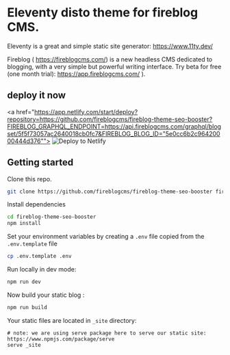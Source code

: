 # Eleventy disto theme for fireblog CMS.

Eleventy is a great and simple static site generator: https://www.11ty.dev/

Fireblog ( https://fireblogcms.com/) is a new headless CMS dedicated to blogging, with a very simple but powerful writing interface. Try beta for free (one month trial): https://app.fireblogcms.com/ ).

## deploy it now

<a href="https://app.netlify.com/start/deploy?repository=https://github.com/fireblogcms/fireblog-theme-seo-booster?FIREBLOG_GRAPHQL_ENDPOINT=https://api.fireblogcms.com/graphql/blogset/5f5f73057ac2640018cb0fc7&FIREBLOG_BLOG_ID="5e0cc6b2c96420000444d376"">
<img src="https://www.netlify.com/img/deploy/button.svg" alt="Deploy to Netlify">
</a>

## Getting started

Clone this repo.

```sh
git clone https://github.com/fireblogcms/fireblog-theme-seo-booster fireblog
```

Install dependencies

```sh
cd fireblog-theme-seo-booster
npm install
```

Set your environment variables by creating a `.env` file copied from the `.env.template` file

```sh
cp .env.template .env
```

Run locally in dev mode:

```sh
npm run dev
```

Now build your static blog :

```sh
npm run build
```

Your static files are located in `_site` directory:

```
# note: we are using serve package here to serve our static site: https://www.npmjs.com/package/serve
serve _site
```
